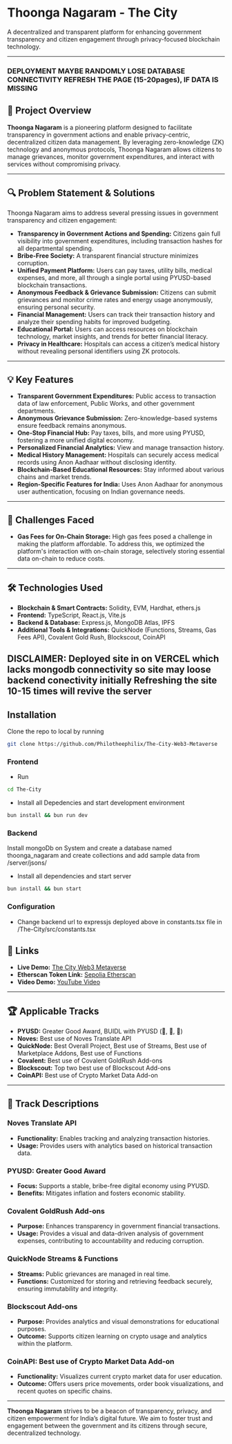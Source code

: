 # Thoonga Nagaram - The City
A decentralized and transparent platform for enhancing government transparency and citizen engagement through privacy-focused blockchain technology.

---
### DEPLOYMENT MAYBE RANDOMLY LOSE DATABASE CONNECTIVITY REFRESH THE PAGE (15-20pages), IF DATA IS MISSING 

## 📖 Project Overview
**Thoonga Nagaram** is a pioneering platform designed to facilitate transparency in government actions and enable privacy-centric, decentralized citizen data management. By leveraging zero-knowledge (ZK) technology and anonymous protocols, Thoonga Nagaram allows citizens to manage grievances, monitor government expenditures, and interact with services without compromising privacy.

---

## 🔍 Problem Statement & Solutions
Thoonga Nagaram aims to address several pressing issues in government transparency and citizen engagement:
- **Transparency in Government Actions and Spending:** Citizens gain full visibility into government expenditures, including transaction hashes for all departmental spending.
- **Bribe-Free Society:** A transparent financial structure minimizes corruption.
- **Unified Payment Platform:** Users can pay taxes, utility bills, medical expenses, and more, all through a single portal using PYUSD-based blockchain transactions.
- **Anonymous Feedback & Grievance Submission:** Citizens can submit grievances and monitor crime rates and energy usage anonymously, ensuring personal security.
- **Financial Management:** Users can track their transaction history and analyze their spending habits for improved budgeting.
- **Educational Portal:** Users can access resources on blockchain technology, market insights, and trends for better financial literacy.
- **Privacy in Healthcare:** Hospitals can access a citizen’s medical history without revealing personal identifiers using ZK protocols.

---

## 💡 Key Features
- **Transparent Government Expenditures:** Public access to transaction data of law enforcement, Public Works, and other government departments.
- **Anonymous Grievance Submission:** Zero-knowledge-based systems ensure feedback remains anonymous.
- **One-Stop Financial Hub:** Pay taxes, bills, and more using PYUSD, fostering a more unified digital economy.
- **Personalized Financial Analytics:** View and manage transaction history.
- **Medical History Management:** Hospitals can securely access medical records using Anon Aadhaar without disclosing identity.
- **Blockchain-Based Educational Resources:** Stay informed about various chains and market trends.
- **Region-Specific Features for India:** Uses Anon Aadhaar for anonymous user authentication, focusing on Indian governance needs.

---

## 🚧 Challenges Faced
- **Gas Fees for On-Chain Storage:** High gas fees posed a challenge in making the platform affordable. To address this, we optimized the platform's interaction with on-chain storage, selectively storing essential data on-chain to reduce costs.

---

## 🛠️ Technologies Used
- **Blockchain & Smart Contracts:** Solidity, EVM, Hardhat, ethers.js
- **Frontend:** TypeScript, React.js, Vite.js
- **Backend & Database:** Express.js, MongoDB Atlas, IPFS
- **Additional Tools & Integrations:** QuickNode (Functions, Streams, Gas Fees API), Covalent Gold Rush, Blockscout, CoinAPI

## DISCLAIMER: Deployed site in on VERCEL which lacks mongodb connectivity so site may loose backend conectivity initially Refreshing the site 10-15 times will revive the server 

## Installation
Clone the repo to local by running
```bash
git clone https://github.com/Philotheephilix/The-City-Web3-Metaverse
```
### Frontend
- Run  
```bash
cd The-City
```
- Install all Depedencies and start development environment
```bash
bun install && bun run dev
```
### Backend
Install mongoDb on System and create a database named thoonga_nagaram and create collections and add sample data from /server/jsons/
- Install all dependencies and start server
```bash
bun install && bun start
```
### Configuration
- Change backend url to expressjs deployed above in constants.tsx file in /The-City/src/constants.tsx

## 🔗 Links
- **Live Demo:** [The City Web3 Metaverse](https://the-city-web3-metaverse.vercel.app/)
- **Etherscan Token Link:** [Sepolia Etherscan](https://sepolia.etherscan.io/token/0xf290590D47c81820427A108Ce6363607a03Aaf1b)
- **Video Demo:** [YouTube Video](https://www.youtube.com/watch?v=t7m0tafD6p0&t=1s)

---

## 🏆 Applicable Tracks

- **PYUSD:** Greater Good Award, BUIDL with PYUSD (🥇, 🥈, 🥉)
- **Noves:** Best use of Noves Translate API
- **QuickNode:** Best Overall Project, Best use of Streams, Best use of Marketplace Addons, Best use of Functions
- **Covalent:** Best use of Covalent GoldRush Add-ons
- **Blockscout:** Top two best use of Blockscout Add-ons
- **CoinAPI:** Best use of Crypto Market Data Add-on

---

## 📝 Track Descriptions
### Noves Translate API
- **Functionality:** Enables tracking and analyzing transaction histories.
- **Usage:** Provides users with analytics based on historical transaction data.

### PYUSD: Greater Good Award
- **Focus:** Supports a stable, bribe-free digital economy using PYUSD.
- **Benefits:** Mitigates inflation and fosters economic stability.

### Covalent GoldRush Add-ons
- **Purpose:** Enhances transparency in government financial transactions.
- **Usage:** Provides a visual and data-driven analysis of government expenses, contributing to accountability and reducing corruption.

### QuickNode Streams & Functions
- **Streams:** Public grievances are managed in real time.
- **Functions:** Customized for storing and retrieving feedback securely, ensuring immutability and integrity.

### Blockscout Add-ons
- **Purpose:** Provides analytics and visual demonstrations for educational purposes.
- **Outcome:** Supports citizen learning on crypto usage and analytics within the platform.

### CoinAPI: Best use of Crypto Market Data Add-on
- **Functionality:** Visualizes current crypto market data for user education.
- **Outcome:** Offers users price movements, order book visualizations, and recent quotes on specific chains.

---

**Thoonga Nagaram** strives to be a beacon of transparency, privacy, and citizen empowerment for India’s digital future. We aim to foster trust and engagement between the government and its citizens through secure, decentralized technology.
